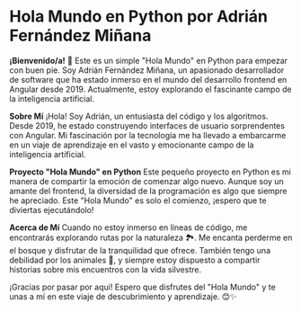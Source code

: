 # Hola Mundo en Python por Adrián Fernández Miñana #
**¡Bienvenido/a!** 👋 Este es un simple "Hola Mundo" en Python para empezar con buen pie. Soy Adrián Fernández Miñana, un apasionado desarrollador de software que ha estado inmerso en el mundo del desarrollo frontend en Angular desde 2019. Actualmente, estoy explorando el fascinante campo de la inteligencia artificial.

**Sobre Mí**
¡Hola! Soy Adrián, un entusiasta del código y los algoritmos. Desde 2019, he estado construyendo interfaces de usuario sorprendentes con Angular. Mi fascinación por la tecnología me ha llevado a embarcarme en un viaje de aprendizaje en el vasto y emocionante campo de la inteligencia artificial.

**Proyecto "Hola Mundo" en Python**
Este pequeño proyecto en Python es mi manera de compartir la emoción de comenzar algo nuevo. Aunque soy un amante del frontend, la diversidad de la programación es algo que siempre he apreciado. Este "Hola Mundo" es solo el comienzo, ¡espero que te diviertas ejecutándolo!

**Acerca de Mí**
Cuando no estoy inmerso en líneas de código, me encontrarás explorando rutas por la naturaleza 🏞️. Me encanta perderme en el bosque y disfrutar de la tranquilidad que ofrece. También tengo una debilidad por los animales 🐾, y siempre estoy dispuesto a compartir historias sobre mis encuentros con la vida silvestre.

¡Gracias por pasar por aquí! Espero que disfrutes del "Hola Mundo" y te unas a mí en este viaje de descubrimiento y aprendizaje. 😊✨

